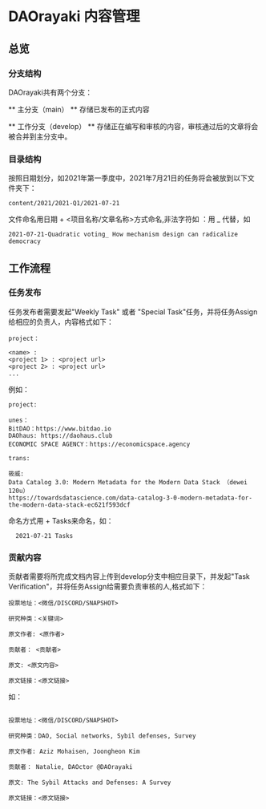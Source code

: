 # DAOrayaki 内容管理
## 总览
### 分支结构
DAOrayaki共有两个分支：

** 主分支（main） **
存储已发布的正式内容

** 工作分支（develop） **
存储正在编写和审核的内容，审核通过后的文章将会被合并到主分支中。

### 目录结构
按照日期划分，如2021年第一季度中，2021年7月21日的任务将会被放到以下文件夹下：
```
content/2021/2021-Q1/2021-07-21
```

文件命名用日期 + <项目名称/文章名称>方式命名,非法字符如 ：用 _ 代替，如

```
2021-07-21-Quadratic voting_ How mechanism design can radicalize democracy
```

## 工作流程
### 任务发布
任务发布者需要发起"Weekly Task" 或者 "Special Task"任务，并将任务Assign给相应的负责人，内容格式如下：

```
project：

<name> : 
<project 1> : <project url>
<project 2> : <project url>
...
```

例如：

```
project:

unes： 
BitDAO：https://www.bitdao.io
DAOhaus: https://daohaus.club
ECONOMIC SPACE AGENCY：https://economicspace.agency

trans:

筱威:
Data Catalog 3.0: Modern Metadata for the Modern Data Stack （dewei 120u）
https://towardsdatascience.com/data-catalog-3-0-modern-metadata-for-the-modern-data-stack-ec621f593dcf
```

命名方式用<time> + Tasks来命名，如：
  
```
  2021-07-21 Tasks
```

### 贡献内容
贡献者需要将所完成文档内容上传到develop分支中相应目录下，并发起"Task Verification"，并将任务Assign给需要负责审核的人,格式如下：

```
投票地址：<微信/DISCORD/SNAPSHOT>

研究种类：<关键词>

原文作者: <原作者>

贡献者： <贡献者>

原文: <原文内容>
  
原文链接：<原文链接>
```
  
如：
  
```
  
投票地址：<微信/DISCORD/SNAPSHOT>

研究种类：DAO, Social networks, Sybil defenses, Survey

原文作者: Aziz Mohaisen, Joongheon Kim

贡献者： Natalie, DAOctor @DAOrayaki

原文: The Sybil Attacks and Defenses: A Survey
  
原文链接：<原文链接>
  
```
